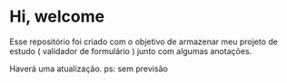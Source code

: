 # Hi, welcome

Esse repositório foi criado com o objetivo de armazenar meu projeto de estudo ( validador de formulário ) junto com algumas anotações.

Haverá uma atualização. ps: sem previsão
